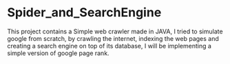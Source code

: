 # Spider_and_SearchEngine
This project contains a Simple web crawler made in JAVA, I tried to simulate google from scratch, by crawling the internet, indexing the web pages and creating a search engine on top of its database, I will be implementing a simple version of google page rank.

